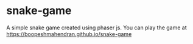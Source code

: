 # snake-game
A simple snake game created using phaser js.
You can play the game at <a>https://boopeshmahendran.github.io/snake-game</a>
